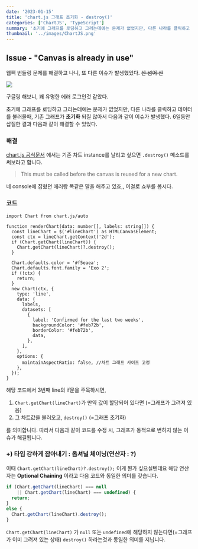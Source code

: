 ```yaml
---
date: '2023-01-15'
title: 'chart.js 그래프 초기화 - destroy()'
categories: ['ChartJS', 'TypeScript']
summary: '초기에 그래프를 로딩하고 그리는데에는 문제가 없었지만, 다른 나라를 클릭하고 데이터를 불러올때, 기존 그래프가 초기화 되질 않아서 다음과 같이 이슈가 발생했다.'
thumbnail: '../images/ChartJS.png'
---
```

## Issue - "Canvas is already in use"
웹팩 번들링 문제를 해결하고 나니, 또 다른 이슈가 발생했었다. ~~산 넘어 산~~

![](https://velog.velcdn.com/images/damin1025/post/3ad00259-a0dc-4322-a127-1233bc165b1b/image.PNG)

구글링 해보니, 꽤 유명한 에러 로그인것 같았다.

초기에 그래프를 로딩하고 그리는데에는 문제가 없었지만, 다른 나라를 클릭하고 데이터를 불러올때, 기존 그래프가 **초기화** 되질 않아서 다음과 같이 이슈가 발생했다. 6일동안 삽질한 결과 다음과 같이 해결할 수 있었다.

### 해결
[chart.js 공식문서](https://www.chartjs.org/docs/latest/developers/api.html) 에서는 기존 차트 instance를 날리고 싶으면 `.destroy()` 메소드를 써보라고 합니다. 

>This must be called before the canvas is reused for a new chart.

네 console에 잡혔던 에러랑 똑같은 말을 해주고 있죠,, 이걸로 쇼부를 봅시다.

### 코드
```tsx
import Chart from chart.js/auto

function renderChart(data: number[], labels: string[]) {
  const lineChart = $('#lineChart') as HTMLCanvasElement;
  const ctx = lineChart.getContext('2d');
  if (Chart.getChart(lineChart)) {
    Chart.getChart(lineChart)?.destroy();
  }

  Chart.defaults.color = '#f5eaea';
  Chart.defaults.font.family = 'Exo 2';
  if (!ctx) {
    return;
  }
  new Chart(ctx, {
    type: 'line',
    data: {
      labels,
      datasets: [
        {
          label: 'Confirmed for the last two weeks',
          backgroundColor: '#feb72b',
          borderColor: '#feb72b',
          data,
        },
      ],
    },
    options: {
      maintainAspectRatio: false, //차트 그래프 사이즈 고정
    },
  });
}
```
해당 코드에서 3번째 line의 if문을 주목하시면,
1. `Chart.getChart(lineChart)`가 만약 값이 할당되어 있다면 (=그래프가 그려져 있음)
2. 그 차트값을 불러오고, `destroy()` (=그래프 초기화) 

를 의미합니다. 따라서 다음과 같이 코드를 수정 시, 그래프가 동적으로 변하지 않는 이슈가 해결됩니다. 

### +) 타입 강하게 잡아내기 : 옵셔널 체이닝(연산자 : ?)
이때 `Chart.getChart(lineChart)?.destroy();` 이게 뭔가 싶으실텐데요
해당 연산자는 **Optional Chaining** 이라고 다음 코드와 동일한 의미를 갖습니다.  

```js
if (Chart.getChart(lineChart) === null 
    || Chart.getChart(lineChart) === undefined) { 
  return; 
}
else { 
  Chart.getChart(lineChart).destroy(); 
}
```
`Chart.getChart(lineChart)` 가 `null` 또는 `undefined`에 해당하지 않는다면(=그래프가 이미 그려져 있는 상태) `destroy()` 하라는것과 동일한 의미를 지닙니다. 